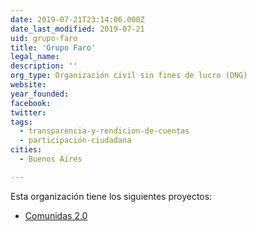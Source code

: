 ```yaml
---
date: 2019-07-21T23:14:06.000Z
date_last_modified: 2019-07-21
uid: grupo-faro
title: 'Grupo Faro'
legal_name: 
description: ''
org_type: Organización civil sin fines de lucro (ONG)
website: 
year_founded: 
facebook: 
twitter: 
tags:
  - transparencia-y-rendicion-de-cuentas
  - participación-ciudadana
cities: 
  - Buenos Aires

---
```


Esta organización tiene los siguientes proyectos:

- [Comunidas 2.0](/proyectos/comunidas-2-0)

